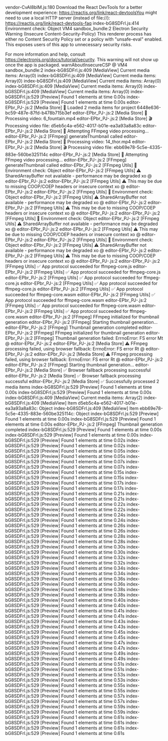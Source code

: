 vendor-CvAI8bIM.js:180 Download the React DevTools for a better development experience: https://reactjs.org/link/react-devtoolsYou might need to use a local HTTP server (instead of file://): https://reactjs.org/link/react-devtools-faq
index-bG8SDFrl.js:414 Environment check: Object
VM4 sandbox_bundle:2 Electron Security Warning (Insecure Content-Security-Policy) This renderer process has either no Content Security
  Policy set or a policy with "unsafe-eval" enabled. This exposes users of
  this app to unnecessary security risks.

For more information and help, consult
https://electronjs.org/docs/tutorial/security.
This warning will not show up
once the app is packaged.
warnAboutInsecureCSP @ VM4 sandbox_bundle:2
index-bG8SDFrl.js:409 [MediaView] Current media items: Array(0)
index-bG8SDFrl.js:409 [MediaView] Current media items: Array(0)
index-bG8SDFrl.js:409 [MediaView] Current media items: Array(0)
index-bG8SDFrl.js:409 [MediaView] Current media items: Array(0)
index-bG8SDFrl.js:409 [MediaView] Current media items: Array(0)
index-bG8SDFrl.js:529 [Preview] Found 1 elements at time 0.00s
index-bG8SDFrl.js:529 [Preview] Found 1 elements at time 0.00s
editor-EPbr_PJ-.js:2 [Media Store] 📁 Loaded 2 media items for project 6448e636-bc59-487e-87fd-b478b715b3ef
editor-EPbr_PJ-.js:2 [Media Store] 🔄 Processing video: 6_fountain.mp4
editor-EPbr_PJ-.js:2 [Media Store] 🎬 Processing video file: d5eb5c4a-e562-4017-b01e-ea3a93a8a83c
editor-EPbr_PJ-.js:2 [Media Store] 🔧 Attempting FFmpeg video processing...
editor-EPbr_PJ-.js:2 [FFmpeg] generateThumbnail called
editor-EPbr_PJ-.js:2 [Media Store] 🔄 Processing video: 14_thor.mp4
editor-EPbr_PJ-.js:2 [Media Store] 🎬 Processing video file: ebb69e78-5c5e-4335-883e-560be325114c
editor-EPbr_PJ-.js:2 [Media Store] 🔧 Attempting FFmpeg video processing...
editor-EPbr_PJ-.js:2 [FFmpeg] generateThumbnail called
editor-EPbr_PJ-.js:2 [FFmpeg Utils] 🧪 Environment check: Object
editor-EPbr_PJ-.js:2 [FFmpeg Utils] ⚠️ SharedArrayBuffer not available - performance may be degraded
xo @ editor-EPbr_PJ-.js:2
editor-EPbr_PJ-.js:2 [FFmpeg Utils] ⚠️ This may be due to missing COOP/COEP headers or insecure context
xo @ editor-EPbr_PJ-.js:2
editor-EPbr_PJ-.js:2 [FFmpeg Utils] 🧪 Environment check: Object
editor-EPbr_PJ-.js:2 [FFmpeg Utils] ⚠️ SharedArrayBuffer not available - performance may be degraded
xo @ editor-EPbr_PJ-.js:2
editor-EPbr_PJ-.js:2 [FFmpeg Utils] ⚠️ This may be due to missing COOP/COEP headers or insecure context
xo @ editor-EPbr_PJ-.js:2
editor-EPbr_PJ-.js:2 [FFmpeg Utils] 🧪 Environment check: Object
editor-EPbr_PJ-.js:2 [FFmpeg Utils] ⚠️ SharedArrayBuffer not available - performance may be degraded
xo @ editor-EPbr_PJ-.js:2
editor-EPbr_PJ-.js:2 [FFmpeg Utils] ⚠️ This may be due to missing COOP/COEP headers or insecure context
xo @ editor-EPbr_PJ-.js:2
editor-EPbr_PJ-.js:2 [FFmpeg Utils] 🧪 Environment check: Object
editor-EPbr_PJ-.js:2 [FFmpeg Utils] ⚠️ SharedArrayBuffer not available - performance may be degraded
xo @ editor-EPbr_PJ-.js:2
editor-EPbr_PJ-.js:2 [FFmpeg Utils] ⚠️ This may be due to missing COOP/COEP headers or insecure context
xo @ editor-EPbr_PJ-.js:2
editor-EPbr_PJ-.js:2 [FFmpeg Utils] ✅ App protocol succeeded for ffmpeg-core.js
editor-EPbr_PJ-.js:2 [FFmpeg Utils] ✅ App protocol succeeded for ffmpeg-core.js
editor-EPbr_PJ-.js:2 [FFmpeg Utils] ✅ App protocol succeeded for ffmpeg-core.js
editor-EPbr_PJ-.js:2 [FFmpeg Utils] ✅ App protocol succeeded for ffmpeg-core.js
editor-EPbr_PJ-.js:2 [FFmpeg Utils] ✅ App protocol succeeded for ffmpeg-core.wasm
editor-EPbr_PJ-.js:2 [FFmpeg Utils] ✅ App protocol succeeded for ffmpeg-core.wasm
editor-EPbr_PJ-.js:2 [FFmpeg Utils] ✅ App protocol succeeded for ffmpeg-core.wasm
editor-EPbr_PJ-.js:2 [FFmpeg Utils] ✅ App protocol succeeded for ffmpeg-core.wasm
editor-EPbr_PJ-.js:2 [FFmpeg] FFmpeg initialized for thumbnail generation
editor-EPbr_PJ-.js:2 [FFmpeg] Starting thumbnail generation...
editor-EPbr_PJ-.js:2 [FFmpeg] Thumbnail generation completed
editor-EPbr_PJ-.js:2 [FFmpeg] FFmpeg initialized for thumbnail generation
editor-EPbr_PJ-.js:2 [FFmpeg] Thumbnail generation failed: ErrnoError: FS error
Mt @ editor-EPbr_PJ-.js:2
editor-EPbr_PJ-.js:2 [Media Store] ⚠️ FFmpeg processing failed, using browser fallback: ErrnoError: FS error
Rt @ editor-EPbr_PJ-.js:2
editor-EPbr_PJ-.js:2 [Media Store] ⚠️ FFmpeg processing failed, using browser fallback: ErrnoError: FS error
Rt @ editor-EPbr_PJ-.js:2
editor-EPbr_PJ-.js:2 [FFmpeg] Starting thumbnail generation...
editor-EPbr_PJ-.js:2 [Media Store] ✅ Browser fallback processing successful
editor-EPbr_PJ-.js:2 [Media Store] ✅ Browser fallback processing successful
editor-EPbr_PJ-.js:2 [Media Store] ✅ Successfully processed 2 media items
index-bG8SDFrl.js:529 [Preview] Found 1 elements at time 0.00s
index-bG8SDFrl.js:529 [Preview] Found 1 elements at time 0.00s
index-bG8SDFrl.js:409 [MediaView] Current media items: Array(2)
index-bG8SDFrl.js:409 [MediaView] Item d5eb5c4a-e562-4017-b01e-ea3a93a8a83c: Object
index-bG8SDFrl.js:409 [MediaView] Item ebb69e78-5c5e-4335-883e-560be325114c: Object
index-bG8SDFrl.js:529 [Preview] Found 1 elements at time 0.00s
index-bG8SDFrl.js:529 [Preview] Found 1 elements at time 0.00s
editor-EPbr_PJ-.js:2 [FFmpeg] Thumbnail generation completed
index-bG8SDFrl.js:529 [Preview] Found 1 elements at time 0.00s
index-bG8SDFrl.js:529 [Preview] Found 1 elements at time 0.00s
index-bG8SDFrl.js:529 [Preview] Found 1 elements at time 0.02s
index-bG8SDFrl.js:529 [Preview] Found 1 elements at time 0.02s
index-bG8SDFrl.js:529 [Preview] Found 1 elements at time 0.05s
index-bG8SDFrl.js:529 [Preview] Found 1 elements at time 0.05s
index-bG8SDFrl.js:529 [Preview] Found 1 elements at time 0.07s
index-bG8SDFrl.js:529 [Preview] Found 1 elements at time 0.07s
index-bG8SDFrl.js:529 [Preview] Found 1 elements at time 0.15s
index-bG8SDFrl.js:529 [Preview] Found 1 elements at time 0.15s
index-bG8SDFrl.js:529 [Preview] Found 1 elements at time 0.17s
index-bG8SDFrl.js:529 [Preview] Found 1 elements at time 0.17s
index-bG8SDFrl.js:529 [Preview] Found 1 elements at time 0.21s
index-bG8SDFrl.js:529 [Preview] Found 1 elements at time 0.21s
index-bG8SDFrl.js:529 [Preview] Found 1 elements at time 0.22s
index-bG8SDFrl.js:529 [Preview] Found 1 elements at time 0.22s
index-bG8SDFrl.js:529 [Preview] Found 1 elements at time 0.24s
index-bG8SDFrl.js:529 [Preview] Found 1 elements at time 0.24s
index-bG8SDFrl.js:529 [Preview] Found 1 elements at time 0.26s
index-bG8SDFrl.js:529 [Preview] Found 1 elements at time 0.26s
index-bG8SDFrl.js:529 [Preview] Found 1 elements at time 0.28s
index-bG8SDFrl.js:529 [Preview] Found 1 elements at time 0.28s
index-bG8SDFrl.js:529 [Preview] Found 1 elements at time 0.30s
index-bG8SDFrl.js:529 [Preview] Found 1 elements at time 0.30s
index-bG8SDFrl.js:529 [Preview] Found 1 elements at time 0.32s
index-bG8SDFrl.js:529 [Preview] Found 1 elements at time 0.32s
index-bG8SDFrl.js:529 [Preview] Found 1 elements at time 0.34s
index-bG8SDFrl.js:529 [Preview] Found 1 elements at time 0.34s
index-bG8SDFrl.js:529 [Preview] Found 1 elements at time 0.36s
index-bG8SDFrl.js:529 [Preview] Found 1 elements at time 0.36s
index-bG8SDFrl.js:529 [Preview] Found 1 elements at time 0.38s
index-bG8SDFrl.js:529 [Preview] Found 1 elements at time 0.38s
index-bG8SDFrl.js:529 [Preview] Found 1 elements at time 0.40s
index-bG8SDFrl.js:529 [Preview] Found 1 elements at time 0.40s
index-bG8SDFrl.js:529 [Preview] Found 1 elements at time 0.41s
index-bG8SDFrl.js:529 [Preview] Found 1 elements at time 0.41s
index-bG8SDFrl.js:529 [Preview] Found 1 elements at time 0.43s
index-bG8SDFrl.js:529 [Preview] Found 1 elements at time 0.43s
index-bG8SDFrl.js:529 [Preview] Found 1 elements at time 0.45s
index-bG8SDFrl.js:529 [Preview] Found 1 elements at time 0.45s
index-bG8SDFrl.js:529 [Preview] Found 1 elements at time 0.47s
index-bG8SDFrl.js:529 [Preview] Found 1 elements at time 0.47s
index-bG8SDFrl.js:529 [Preview] Found 1 elements at time 0.49s
index-bG8SDFrl.js:529 [Preview] Found 1 elements at time 0.49s
index-bG8SDFrl.js:529 [Preview] Found 1 elements at time 0.51s
index-bG8SDFrl.js:529 [Preview] Found 1 elements at time 0.51s
index-bG8SDFrl.js:529 [Preview] Found 1 elements at time 0.53s
index-bG8SDFrl.js:529 [Preview] Found 1 elements at time 0.53s
index-bG8SDFrl.js:529 [Preview] Found 1 elements at time 0.55s
index-bG8SDFrl.js:529 [Preview] Found 1 elements at time 0.55s
index-bG8SDFrl.js:529 [Preview] Found 1 elements at time 0.57s
index-bG8SDFrl.js:529 [Preview] Found 1 elements at time 0.57s
index-bG8SDFrl.js:529 [Preview] Found 1 elements at time 0.59s
index-bG8SDFrl.js:529 [Preview] Found 1 elements at time 0.59s
index-bG8SDFrl.js:529 [Preview] Found 1 elements at time 0.61s
index-bG8SDFrl.js:529 [Preview] Found 1 elements at time 0.61s
index-bG8SDFrl.js:529 [Preview] Found 1 elements at time 0.61s
index-bG8SDFrl.js:529 [Preview] Found 1 elements at time 0.61s
